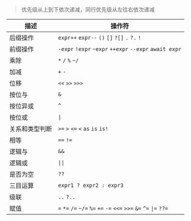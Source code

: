 > 优先级从上到下依次递减，同行优先级从左往右依次递减


|描述|操作符|
|---|-----|
|后缀操作|`expr++` `expr--` `()` `[]` `?[]` `.` `?.` `!`|
|前缀操作|`-expr` `!expr` `~expr` `++expr` `--expr` `await expr`|
|乘除|`*` `/` `%` `~/`|
|加减|`+` `-`|
|位移|`<<` `>>` `>>>`|
|按位与|`&`|
|按位异或|`^`|
|按位或|`\|`|
|关系和类型判断|`>=` `>` `<=` `<` `as` `is` `is!`|
|相等|`==` `!=`|
|逻辑与|`&&`|
|逻辑或|`\|\|`|
|是否为空|`??`|
|三目运算|`expr1 ? expr2 : expr3`|
|级联|`..` `?..`|
|赋值|`=` `*=` `/=` `~/=` `%=` `+=` `-=` `<<=` `>>=` `&=` `^=` `\|=` `??=`|
